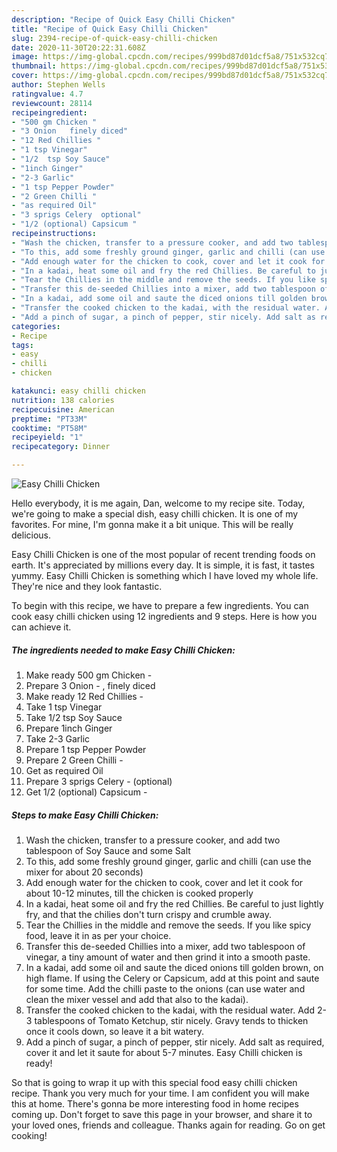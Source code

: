 ```yaml
---
description: "Recipe of Quick Easy Chilli Chicken"
title: "Recipe of Quick Easy Chilli Chicken"
slug: 2394-recipe-of-quick-easy-chilli-chicken
date: 2020-11-30T20:22:31.608Z
image: https://img-global.cpcdn.com/recipes/999bd87d01dcf5a8/751x532cq70/easy-chilli-chicken-recipe-main-photo.jpg
thumbnail: https://img-global.cpcdn.com/recipes/999bd87d01dcf5a8/751x532cq70/easy-chilli-chicken-recipe-main-photo.jpg
cover: https://img-global.cpcdn.com/recipes/999bd87d01dcf5a8/751x532cq70/easy-chilli-chicken-recipe-main-photo.jpg
author: Stephen Wells
ratingvalue: 4.7
reviewcount: 28114
recipeingredient:
- "500 gm Chicken "
- "3 Onion   finely diced"
- "12 Red Chillies "
- "1 tsp Vinegar"
- "1/2  tsp Soy Sauce"
- "1inch Ginger"
- "2-3 Garlic"
- "1 tsp Pepper Powder"
- "2 Green Chilli "
- "as required Oil"
- "3 sprigs Celery  optional"
- "1/2 (optional) Capsicum "
recipeinstructions:
- "Wash the chicken, transfer to a pressure cooker, and add two tablespoon of Soy Sauce and some Salt"
- "To this, add some freshly ground ginger, garlic and chilli (can use the mixer for about 20 seconds)"
- "Add enough water for the chicken to cook, cover and let it cook for about 10-12 minutes, till the chicken is cooked properly"
- "In a kadai, heat some oil and fry the red Chillies. Be careful to just lightly fry, and that the chilies don&#39;t turn crispy and crumble away."
- "Tear the Chillies in the middle and remove the seeds. If you like spicy food, leave it in as per your choice."
- "Transfer this de-seeded Chillies into a mixer, add two tablespoon of vinegar, a tiny amount of water and then grind it into a smooth paste."
- "In a kadai, add some oil and saute the diced onions till golden brown, on high flame. If using the Celery or Capsicum, add at this point and saute for some time. Add the chilli paste to the onions (can use water and clean the mixer vessel and add that also to the kadai)."
- "Transfer the cooked chicken to the kadai, with the residual water. Add 2-3 tablespoons of Tomato Ketchup, stir nicely. Gravy tends to thicken once it cools down, so leave it a bit watery."
- "Add a pinch of sugar, a pinch of pepper, stir nicely. Add salt as required, cover it and let it saute for about 5-7 minutes. Easy Chilli chicken is ready!"
categories:
- Recipe
tags:
- easy
- chilli
- chicken

katakunci: easy chilli chicken 
nutrition: 138 calories
recipecuisine: American
preptime: "PT33M"
cooktime: "PT58M"
recipeyield: "1"
recipecategory: Dinner

---
```



![Easy Chilli Chicken](https://img-global.cpcdn.com/recipes/999bd87d01dcf5a8/751x532cq70/easy-chilli-chicken-recipe-main-photo.jpg)

Hello everybody, it is me again, Dan, welcome to my recipe site. Today, we're going to make a special dish, easy chilli chicken. It is one of my favorites. For mine, I'm gonna make it a bit unique. This will be really delicious.



Easy Chilli Chicken is one of the most popular of recent trending foods on earth. It's appreciated by millions every day. It is simple, it is fast, it tastes yummy. Easy Chilli Chicken is something which I have loved my whole life. They're nice and they look fantastic.


To begin with this recipe, we have to prepare a few ingredients. You can cook easy chilli chicken using 12 ingredients and 9 steps. Here is how you can achieve it.

<!--inarticleads1-->

##### The ingredients needed to make Easy Chilli Chicken:

1. Make ready 500 gm Chicken -
1. Prepare 3 Onion - , finely diced
1. Make ready 12 Red Chillies -
1. Take 1 tsp Vinegar
1. Take 1/2  tsp Soy Sauce
1. Prepare 1inch Ginger
1. Take 2-3 Garlic
1. Prepare 1 tsp Pepper Powder
1. Prepare 2 Green Chilli -
1. Get as required Oil
1. Prepare 3 sprigs Celery - (optional)
1. Get 1/2 (optional) Capsicum -




<!--inarticleads2-->

##### Steps to make Easy Chilli Chicken:

1. Wash the chicken, transfer to a pressure cooker, and add two tablespoon of Soy Sauce and some Salt
1. To this, add some freshly ground ginger, garlic and chilli (can use the mixer for about 20 seconds)
1. Add enough water for the chicken to cook, cover and let it cook for about 10-12 minutes, till the chicken is cooked properly
1. In a kadai, heat some oil and fry the red Chillies. Be careful to just lightly fry, and that the chilies don&#39;t turn crispy and crumble away.
1. Tear the Chillies in the middle and remove the seeds. If you like spicy food, leave it in as per your choice.
1. Transfer this de-seeded Chillies into a mixer, add two tablespoon of vinegar, a tiny amount of water and then grind it into a smooth paste.
1. In a kadai, add some oil and saute the diced onions till golden brown, on high flame. If using the Celery or Capsicum, add at this point and saute for some time. Add the chilli paste to the onions (can use water and clean the mixer vessel and add that also to the kadai).
1. Transfer the cooked chicken to the kadai, with the residual water. Add 2-3 tablespoons of Tomato Ketchup, stir nicely. Gravy tends to thicken once it cools down, so leave it a bit watery.
1. Add a pinch of sugar, a pinch of pepper, stir nicely. Add salt as required, cover it and let it saute for about 5-7 minutes. Easy Chilli chicken is ready!




So that is going to wrap it up with this special food easy chilli chicken recipe. Thank you very much for your time. I am confident you will make this at home. There's gonna be more interesting food in home recipes coming up. Don't forget to save this page in your browser, and share it to your loved ones, friends and colleague. Thanks again for reading. Go on get cooking!
